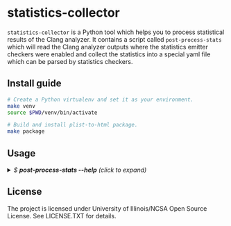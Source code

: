 # statistics-collector
`statistics-collector` is a Python tool which helps you to process statistical
results of the Clang analyzer. It contains a script called `post-process-stats`
which will read the Clang analyzer outputs where the statistics emitter
checkers were enabled and collect the statistics into a special yaml file which
can be parsed by statistics checkers.

## Install guide
```sh
# Create a Python virtualenv and set it as your environment.
make venv
source $PWD/venv/bin/activate

# Build and install plist-to-html package.
make package
```

## Usage
<details>
  <summary>
    <i>$ <b>post-process-stats --help</b> (click to expand)</i>
  </summary>

```
usage: post-process-stats [-h] -i folder
                          [--stats-min-sample-count STATS_MIN_SAMPLE_COUNT]
                          [--stats-relevance-threshold STATS_RELEVANCE_THRESHOLD]
                          [-v]
                          output_dir

Collect statistics from the clang analyzer output.

positional arguments:
  output_dir            Output directory where the statistics yaml files will
                        be stored into.

optional arguments:
  -h, --help            show this help message and exit
  -i folder, --input folder
                        Folder which contains statistical results of clang to
                        collect statistics.
  --stats-min-sample-count STATS_MIN_SAMPLE_COUNT
                        Minimum number of samples (function call occurrences)
                        to be collected for a statistics to be relevant '<MIN-
                        SAMPLE-COUNT>'.
  --stats-relevance-threshold STATS_RELEVANCE_THRESHOLD
                        The minimum ratio of calls of function f that must
                        have a certain property property to consider it true
                        for that function (calculated as calls with a
                        property/all calls). CodeChecker will warn for calls
                        of f do not have that property.
                        '<RELEVANCE_THRESHOLD>'.
  -v, --verbose         Set verbosity level.

Example:
  post-process-stats -i /path/to/pre_processed_stats /path/to/stats
```
</details>

## License

The project is licensed under University of Illinois/NCSA Open Source License.
See LICENSE.TXT for details.